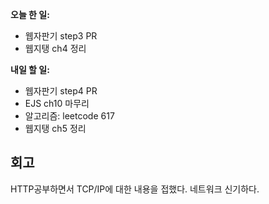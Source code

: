 **오늘 한 일:**

* 웹자판기 step3 PR
* 웹지탱 ch4 정리



**내일 할 일:**

* 웹자판기 step4 PR
* EJS ch10 마무리
* 알고리즘: leetcode 617
* 웹지탱 ch5 정리



## 회고

HTTP공부하면서 TCP/IP에 대한 내용을 접했다. 네트워크 신기하다.